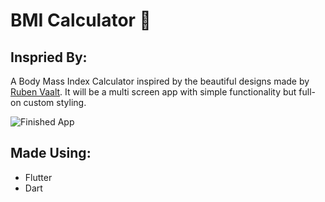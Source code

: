 


# BMI Calculator 💪



## Inspried By:

A Body Mass Index Calculator inspired by the beautiful designs made by [Ruben Vaalt](https://dribbble.com/shots/4585382-Simple-BMI-Calculator). It will be a multi screen app with simple functionality but full-on custom styling. 

![Finished App](https://github.com/shreyasssk/Images/blob/master/bmi-calc-demo.gif)

## Made Using:

- Flutter
- Dart
